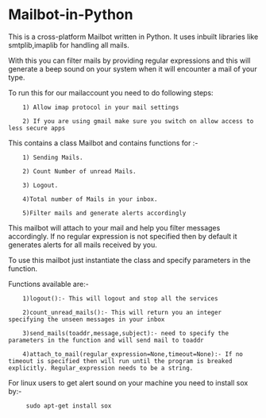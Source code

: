 # Mailbot-in-Python

This is a cross-platform Mailbot written in Python. It uses inbuilt libraries like smtplib,imaplib for handling all mails.

With this you can filter mails by providing regular expressions and this will generate a beep sound on your system when it will encounter a mail of your type.

To run this for our mailaccount you need to do following steps:
        
        1) Allow imap protocol in your mail settings
        
        2) If you are using gmail make sure you switch on allow access to less secure apps
        
        
This contains a class Mailbot and contains functions for :-
        
        1) Sending Mails.
        
        2) Count Number of unread Mails.
        
        3) Logout.
        
        4)Total number of Mails in your inbox.
        
        5)Filter mails and generate alerts accordingly
        
This mailbot will attach to your mail and help you filter messages accordingly. If no regular expression is not specified then by default it generates alerts for all mails received by you.

To use this mailbot just instantiate the class and specify parameters in the function.

Functions available are:-

        1)logout():- This will logout and stop all the services
        
        2)count_unread_mails():- This will return you an integer specifying the unseen messages in your inbox
        
        3)send_mails(toaddr,message,subject):- need to specify the parameters in the function and will send mail to toaddr
        
        4)attach_to_mail(regular_expression=None,timeout=None):- If no timeout is specified then will run until the program is breaked explicitly. Regular_expression needs to be a string.
        

For linux users to get alert sound on your machine you need to install sox by:- 
         
         sudo apt-get install sox
         
 


